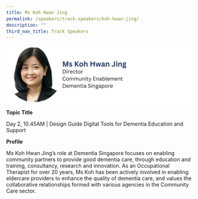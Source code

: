 ```yaml
---
title: Ms Koh Hwan Jing
permalink: /speakers/track-speakers/koh-hwan-jing/
description: ""
third_nav_title: Track Speakers
---
```

<div style="display: flex; flex-wrap: wrap;">
  <div style="flex-basis: 100%; max-width: 100%;">
    <img alt="track speakers 1" src="/images/SpeakersPhoto/kohhwanjingv01.png">
  </div>
	</div>
		
<b>Topic Title</b>

<p id="left">Day 2, 10.45AM | Design Guide Digital Tools for Dementia Education and Support</p>

<b>Profile</b>	

Ms Koh Hwan Jing’s role at Dementia Singapore focuses on enabling community partners to provide good dementia care, through education and training, consultancy, research and innovation.  As an Occupational Therapist for over 20 years, Ms Koh has been actively involved in enabling eldercare providers to enhance the quality of dementia care, and values the collaborative relationships formed with various agencies in the Community Care sector.